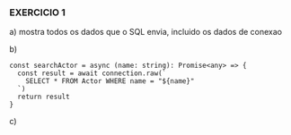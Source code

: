### EXERCICIO 1

a) mostra todos os dados que o SQL envia, incluido os dados de conexao

b) 

````
const searchActor = async (name: string): Promise<any> => {
  const result = await connection.raw(`
    SELECT * FROM Actor WHERE name = "${name}"
  `)
  return result
}
````

c) 